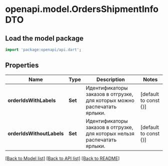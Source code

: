 # openapi.model.OrdersShipmentInfoDTO

## Load the model package
```dart
import 'package:openapi/api.dart';
```

## Properties
Name | Type | Description | Notes
------------ | ------------- | ------------- | -------------
**orderIdsWithLabels** | **Set<int>** | Идентификаторы заказов в отгрузке, для которых можно распечатать ярлыки. | [default to const {}]
**orderIdsWithoutLabels** | **Set<int>** | Идентификаторы заказов в отгрузке, для которых нельзя распечатать ярлыки. | [default to const {}]

[[Back to Model list]](../README.md#documentation-for-models) [[Back to API list]](../README.md#documentation-for-api-endpoints) [[Back to README]](../README.md)


